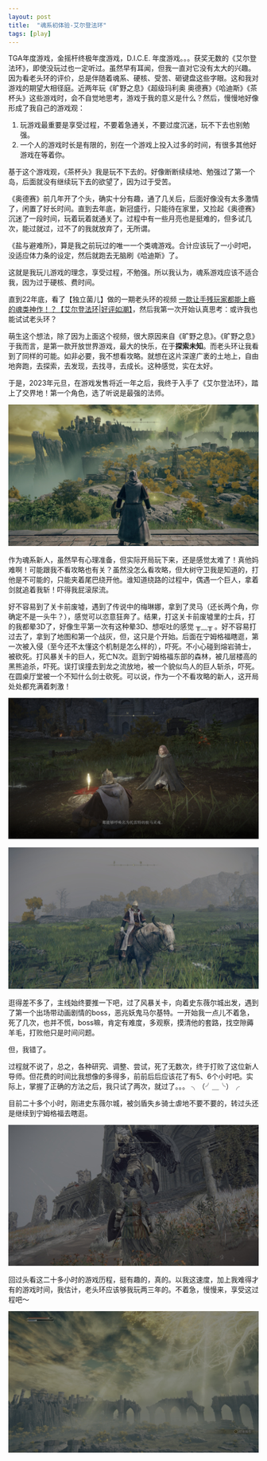 ```yaml
---
layout: post
title:  "魂系初体验-艾尔登法环"
tags: [play]
---
```


TGA年度游戏，金摇杆终极年度游戏，D.I.C.E. 年度游戏。。。获奖无数的《艾尔登法环》，即使没玩过也一定听过。虽然早有耳闻，但我一直对它没有太大的兴趣。因为看老头环的评价，总是伴随着魂系、硬核、受苦、砸键盘这些字眼。这和我对游戏的期望大相径庭。近两年玩《旷野之息》《超级玛利奥 奥德赛》《哈迪斯》《茶杯头》这些游戏时，会不自觉地思考，游戏于我的意义是什么？然后，慢慢地好像形成了我自己的游戏观：

1. 玩游戏最重要是享受过程，不要着急通关，不要过度沉迷，玩不下去也别勉强。
2. 一个人的游戏时长是有限的，别在一个游戏上投入过多的时间，有很多其他好游戏在等着你。

基于这个游戏观，《茶杯头》我是玩不下去的。好像断断续续地、勉强过了第一个岛，后面就没有继续玩下去的欲望了，因为过于受苦。

《奥德赛》前几年开了个头，确实十分有趣，通了几关后，后面好像没有太多激情了，闲置了好长时间。直到去年底，新冠盛行，只能待在家里，又捡起《奥德赛》沉迷了一段时间，玩着玩着就通关了。过程中有一些月亮也是挺难的，但多试几次，能过就过，过不了的我就放弃了，无所谓。

《盐与避难所》，算是我之前玩过的唯一一个类魂游戏。合计应该玩了一小时吧，没适应体力条的设定，然后就跑去无脑刷《哈迪斯》了。

这就是我玩儿游戏的理念，享受过程，不勉强。所以我认为，魂系游戏应该不适合我，因为过于硬核、费时间。

直到22年底，看了【独立菌儿】做的一期老头环的视频 [一款让手残玩家都能上瘾的魂类神作！？【艾尔登法环|好评如潮】](https://www.bilibili.com/video/BV1bv4y1R71N/?vd_source=477e988cd016248ef101db9e6477fa76 )，然后我第一次开始认真思考：或许我也能试试老头环？

萌生这个想法，除了因为上面这个视频，很大原因来自《旷野之息》。《旷野之息》于我而言，是第一款开放世界游戏，最大的快乐，在于**探索未知**。而老头环让我看到了同样的可能。如非必要，我不想看攻略。就想在这片深邃广袤的土地上，自由地奔跑，去探索，去发现，去找寻，去成长。这种感觉，实在太好。

于是，2023年元旦，在游戏发售将近一年之后，我终于入手了《艾尔登法环》，踏上了交界地！第一个角色，选了听说是最强的法师。

![firt-sight](/images/blog/2023-03-10-elden-ring/elden-ring-01.jpg)

<!--more-->

作为魂系新人，虽然早有心理准备，但实际开局玩下来，还是感觉太难了！真他妈难啊！可能跟我不看攻略也有关？虽然没怎么看攻略，但大树守卫我是知道的，打他是不可能的，只能夹着尾巴绕开他。谁知道绕路的过程中，偶遇一个巨人，拿着剑就追着我斩！吓得我屁滚尿流。

好不容易到了关卡前废墟，遇到了传说中的梅琳娜，拿到了灵马（还长两个角，你确定不是一头牛？），感觉可以恣意狂奔了。结果，打这关卡前废墟里的士兵，打的我都晕3D了，好像生平第一次有这种晕3D、想呕吐的感觉 ╥﹏╥ 。好不容易打过去了，拿到了地图和第一个战灰，但，这只是个开始。后面在宁姆格福瞎逛，第一次被入侵（至今还不太懂这个机制是怎么样的），吓死。不小心碰到熔岩骑士，被砍死。打风暴关卡的巨人，死亡N次。逛到宁姆格福东部的森林，被几层楼高的黑熊追杀，吓死。误打误撞去到龙之流放地，被一个貌似鸟人的巨人斩杀，吓死。在圆桌厅堂被一个不知什么剑士砍死。可以说，作为一个不看攻略的新人，这开局处处都充满着刺激！

![melina](/images/blog/2023-03-10-elden-ring/elden-ring-02.jpg)

![horse](/images/blog/2023-03-10-elden-ring/elden-ring-03.jpg)

逛得差不多了，主线始终要推一下吧，过了风暴关卡，向着史东薇尔城出发，遇到了第一个出场带动画剧情的boss，恶兆妖鬼马尔基特。一开始我一点儿不着急，死了几次，也并不慌，boss嘛，肯定有难度，多观察，摸清他的套路，找空隙薅羊毛，打败他只是时间问题。

但，我错了。

过程就不说了，总之，各种研究、调整、尝试，死了无数次，终于打败了这位新人导师。但花费的时间比我想像的多得多，前前后后应该花了有5、6个小时吧。实际上，掌握了正确的方法之后，我只试了两次，就过了。。。 ╮（╯＿╰）╭ 

目前二十多个小时，刚进史东薇尔城，被剑盾失乡骑士虐地不要不要的，转过头还是继续到宁姆格福去瞎逛。

![monster](/images/blog/2023-03-10-elden-ring/elden-ring-04.jpg)

回过头看这二十多小时的游戏历程，挺有趣的，真的。以我这速度，加上我难得才有的游戏时间，我估计，老头环应该够我玩两三年的。不着急，慢慢来，享受这过程吧～

![great-view](/images/blog/2023-03-10-elden-ring/elden-ring-05.jpg)


 
